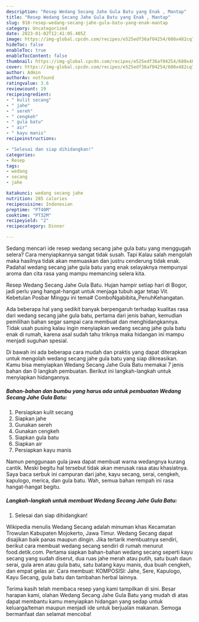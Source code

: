 ```yaml
---
description: "Resep Wedang Secang Jahe Gula Batu yang Enak , Mantap"
title: "Resep Wedang Secang Jahe Gula Batu yang Enak , Mantap"
slug: 910-resep-wedang-secang-jahe-gula-batu-yang-enak-mantap
category: Uncategorized
date: 2023-01-02T12:41:05.405Z
image: https://img-global.cpcdn.com/recipes/e525edf36af04254/680x482cq70/wedang-secang-jahe-gula-batu-foto-resep-utama.jpg
hideToc: false
enableToc: true
enableTocContent: false
thumbnail: https://img-global.cpcdn.com/recipes/e525edf36af04254/680x482cq70/wedang-secang-jahe-gula-batu-foto-resep-utama.jpg
cover: https://img-global.cpcdn.com/recipes/e525edf36af04254/680x482cq70/wedang-secang-jahe-gula-batu-foto-resep-utama.jpg
author: Admin
authorAv: notfound
ratingvalue: 3.6
reviewcount: 19
recipeingredient:
- " kulit secang"
- " jahe"
- " sereh"
- " cengkeh"
- " gula batu"
- " air"
- " kayu manis"
recipeinstructions:

- "Selesai dan siap dihidangkan!"
categories:
- Resep
tags:
- wedang
- secang
- jahe

katakunci: wedang secang jahe 
nutrition: 285 calories
recipecuisine: Indonesian
preptime: "PT40M"
cooktime: "PT32M"
recipeyield: "2"
recipecategory: Dinner

---
```



Sedang mencari ide resep wedang secang jahe gula batu yang menggugah selera? Cara menyiapkannya sangat tidak susah. Tapi Kalau salah mengolah maka hasilnya tidak akan memuaskan dan justru cenderung tidak enak. Padahal wedang secang jahe gula batu yang enak selayaknya mempunyai aroma dan cita rasa yang mampu memancing selera kita.


Resep Wedang Secang Jahe Gula Batu. Hujan hampir setiap hari di Bogor, jadi perlu yang hangat-hangat untuk menjaga tubuh agar tetap Vit. Kebetulan Posbar Minggu ini tema# ComboNgabibita_PenuhKehangatan.

Ada beberapa hal yang sedikit banyak berpengaruh terhadap kualitas rasa dari wedang secang jahe gula batu, pertama dari jenis bahan, kemudian pemilihan bahan segar sampai cara membuat dan menghidangkannya. Tidak usah pusing kalau ingin menyiapkan wedang secang jahe gula batu enak di rumah, karena asal sudah tahu triknya maka hidangan ini mampu menjadi suguhan spesial.


Di bawah ini ada beberapa cara mudah dan praktis yang dapat diterapkan untuk mengolah wedang secang jahe gula batu yang siap dikreasikan. Kamu bisa menyiapkan Wedang Secang Jahe Gula Batu memakai 7 jenis bahan dan 0 langkah pembuatan. Berikut ini langkah-langkah untuk menyiapkan hidangannya.

<!--inarticleads1-->

##### Bahan-bahan dan bumbu yang harus ada untuk pembuatan Wedang Secang Jahe Gula Batu:

1. Persiapkan  kulit secang
1. Siapkan  jahe
1. Gunakan  sereh
1. Gunakan  cengkeh
1. Siapkan  gula batu
1. Siapkan  air
1. Persiapkan  kayu manis


Namun penggunaan gula jawa dapat membuat warna wedangnya kurang cantik. Meski begitu hal tersebut tidak akan merusak rasa atau khasiatnya. Saya baca serbuk ini campuran dari jahe, kayu secang, serai, cengkeh, kapulogo, merica, dan gula batu. Wah, semua bahan rempah ini rasa hangat-hangat begitu. 

<!--inarticleads2-->

##### Langkah-langkah untuk membuat Wedang Secang Jahe Gula Batu:


1. Selesai dan siap dihidangkan!

Wikipedia menulis Wedang Secang adalah minuman khas Kecamatan Trowulan Kabupaten Mojokerto, Jawa Timur. Wedang Secang dapat disajikan baik panas maupun dingin. Jika tertarik membuatnya sendiri, berikut cara membuat wedang secang sendiri di rumah menurut food.detik.com. Pertama siapkan bahan-bahan wedang secang seperti kayu secang yang sudah diserut, dua ruas jahe merah atau putih, satu buah daun serai, gula aren atau gula batu, satu batang kayu manis, dua buah cengkeh, dan empat gelas air. Cara membuat: KOMPOSISI: Jahe, Sere, Kapulogo, Kayu Secang, gula batu dan tambahan herbal lainnya. 

Terima kasih telah membaca resep yang kami tampilkan di sini. Besar harapan kami, olahan Wedang Secang Jahe Gula Batu yang mudah di atas dapat membantu kamu menyiapkan hidangan yang sedap untuk keluarga/teman maupun menjadi ide untuk berjualan makanan. Semoga bermanfaat dan selamat mencoba!
